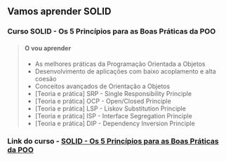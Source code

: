 ## Vamos aprender SOLID

### Curso SOLID - Os 5 Princípios para as Boas Práticas da POO

> #### O vou aprender
>
> - As melhores práticas da Programação Orientada a Objetos
> - Desenvolvimento de aplicações com baixo acoplamento e alta coesão
> - Conceitos avançados de Orientação a Objetos
> - [Teoria e prática] SRP - Single Responsibility Principle
> - [Teoria e prática] OCP - Open/Closed Principle
> - [Teoria e prática] LSP - Liskov Substitution Principle
> - [Teoria e prática] ISP - Interface Segregation Principle
> - [Teoria e prática] DIP - Dependency Inversion Principle

### Link do curso - [SOLID - Os 5 Princípios para as Boas Práticas da POO](https://www.udemy.com/course/solid-os-5-principios-para-as-boas-praticas-da-poo/)